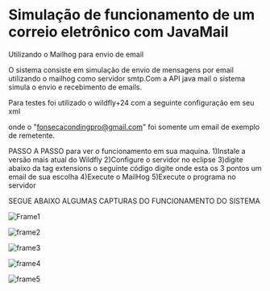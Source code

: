 # Simulação de funcionamento de um correio eletrônico com JavaMail
Utilizando o Mailhog para envio de email 

O sistema consiste em simulação de envio de mensagens por email utilizando o mailhog como servidor smtp.Com a API java mail o sistema simula o envio e recebimento de emails.

Para testes foi utilizado o wildfly+24 com a seguinte configuração em seu xml 
<system-properties>
        <property name="emailproject.mail.smtp.host" value="localhost"/>
        <property name="emailproject.mail.smtp.port" value="1025"/>
        <property name="emailproject.mail.from" value="fonsecacodingpro@gmail.com"/>
    </system-properties>

onde o "fonsecacondingpro@gmail.com" foi somente um email de exemplo de remetente.


PASSO A PASSO para ver o funcionamento em sua maquina.
1)Instale a versão mais atual do Wildfly 
2)Configure o servidor no eclipse
3)digite abaixo da tag extensions o seguinte código 
  <system-properties>
        <property name="emailproject.mail.smtp.host" value="localhost"/>
        <property name="emailproject.mail.smtp.port" value="1025"/>
        <property name="emailproject.mail.from" value= ... /> 
    </system-properties>
 digite onde esta os 3 pontos um email de sua escolha
4)Execute o MailHog 
5)Execute o programa no servidor 



SEGUE ABAIXO ALGUMAS CAPTURAS DO FUNCIONAMENTO DO SISTEMA 



![Frame1](https://user-images.githubusercontent.com/64973978/179617972-09bedbd7-658c-4b65-8d3f-63b844add459.png)

![frame2](https://user-images.githubusercontent.com/64973978/179617997-5ba792e7-37ed-44e7-99b1-c078eb043276.png)

![frame3](https://user-images.githubusercontent.com/64973978/179618034-54cf18de-faf3-43ac-9f2c-54cedfcfa435.png)


![frame4](https://user-images.githubusercontent.com/64973978/179618059-ccdbf136-768f-47af-8aa9-1a3b57e6e149.png)


![frame5](https://user-images.githubusercontent.com/64973978/179618084-264a3cc2-f70f-43fe-b7cd-faa75a8049cf.png)



